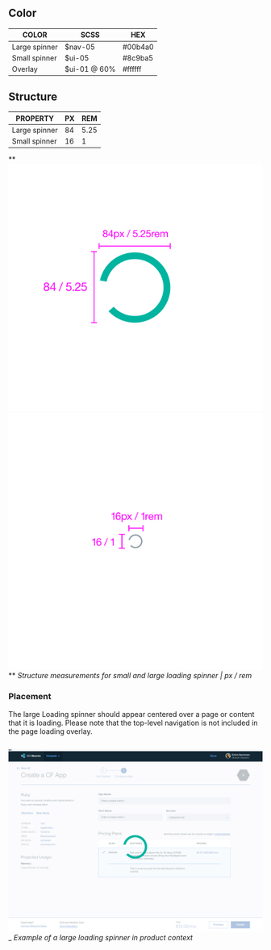 ## Color
| COLOR              | SCSS          | HEX      |
|--------------------|---------------|----------|
| Large spinner      | $nav-05       | #00b4a0  |
| Small spinner      | $ui-05        | #8c9ba5  |
| Overlay            | $ui-01 @ 60%  | #ffffff  |


## Structure

| PROPERTY             | PX | REM  |
|----------------------|----|------|
| Large spinner        | 84 | 5.25 |
| Small spinner        | 16 | 1    |

**
![Large spinner structure measurements](images/loading-style-1.png)
![Small spinner structure measurements](images/loading-style-2.png)
**
_Structure measurements for small and large loading spinner | px / rem_

### Placement
The large Loading spinner should appear centered over a page or content that it is loading. Please note that the top-level navigation is not included in the page loading overlay. 

_
![Large spinner in context example](images/loading-style-4.png)
_
_Example of a large loading spinner in product context_